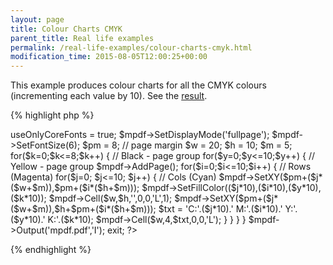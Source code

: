 ```yaml
---
layout: page
title: Colour Charts CMYK
parent_title: Real life examples
permalink: /real-life-examples/colour-charts-cmyk.html
modification_time: 2015-08-05T12:00:25+00:00
---
```


<p>This example produces colour charts for all the CMYK colours (incrementing each value by 10). See the <a href="files/docs/example_colors.pdf">result</a>.</p>

{% highlight php %}
<?php

include("../mpdf.php");

$mpdf=new mPDF('win-1252','A4-L'); 

$mpdf->useOnlyCoreFonts = true;

$mpdf->SetDisplayMode('fullpage');

$mpdf->SetFontSize(6);

$pm = 8;   // page margin

$w = 20;

$h = 10;

$m = 5;

for($k=0;$k<=8;$k++) {    // Black - page group

 for($y=0;$y<=10;$y++) {    // Yellow - page group

  $mpdf->AddPage();

  for($i=0;$i<=10;$i++) {    // Rows (Magenta)

    for($j=0; $j<=10; $j++) {    // Cols (Cyan)

    $mpdf->SetXY($pm+($j*($w+$m)),$pm+($i*($h+$m)));

    $mpdf->SetFillColor(($j*10),($i*10),($y*10),($k*10));

    $mpdf->Cell($w,$h,'',0,0,'L',1);

    $mpdf->SetXY($pm+($j*($w+$m)),$h+$pm+($i*($h+$m)));

    $txt = 'C:'.($j*10).' M:'.($i*10).' Y:'.($y*10).' K:'.($k*10);

    $mpdf->Cell($w,4,$txt,0,0,'L');

    }

  }

 }

}

$mpdf->Output('mpdf.pdf','I');

exit;

?>
{% endhighlight %}

